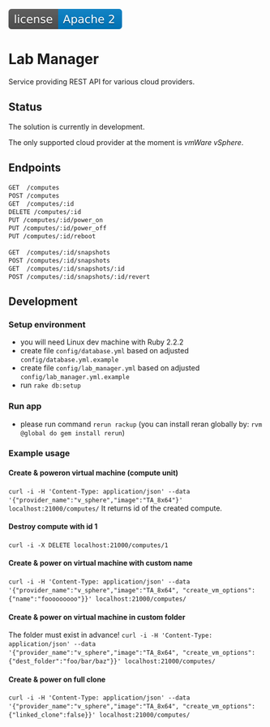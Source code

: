 [![License](license-apache-2.svg)](https://github.com/AVGTechnologies/lab_manager/blob/master/LICENSE)

# Lab Manager
Service providing REST API for various cloud providers.

## Status
The solution is currently in development.

The only supported cloud provider at the moment is _vmWare vSphere_.

## Endpoints
```
GET  /computes
POST /computes
GET  /computes/:id
DELETE /computes/:id
PUT /computes/:id/power_on
PUT /computes/:id/power_off
PUT /computes/:id/reboot

GET  /computes/:id/snapshots
POST /computes/:id/snapshots
GET  /computes/:id/snapshots/:id
POST /computes/:id/snapshots/:id/revert
```

## Development

### Setup environment
* you will need Linux dev machine with Ruby 2.2.2
* create file `config/database.yml` based on adjusted `config/database.yml.example`
* create file `config/lab_manager.yml` based on adjusted `config/lab_manager.yml.example`
* run `rake db:setup`

### Run app
* please run command `rerun rackup`
(you can install reran globally by: `rvm @global do gem install rerun`)

### Example usage
#### Create & poweron virtual machine (compute unit)
`curl -i -H 'Content-Type: application/json' --data '{"provider_name":"v_sphere","image":"TA_8x64"}' localhost:21000/computes/`
It returns id of the created compute.

#### Destroy compute with id 1
`curl -i -X DELETE localhost:21000/computes/1`

#### Create & power on virtual machine with custom name
`curl -i -H 'Content-Type: application/json' --data '{"provider_name":"v_sphere","image":"TA_8x64", "create_vm_options": {"name":"fooooooooo"}}' localhost:21000/computes/`

#### Create & power on virtual machine in custom folder
The folder must exist in advance!
`curl -i -H 'Content-Type: application/json' --data '{"provider_name":"v_sphere","image":"TA_8x64", "create_vm_options": {"dest_folder":"foo/bar/baz"}}' localhost:21000/computes/`

#### Create & power on full clone
`curl -i -H 'Content-Type: application/json' --data '{"provider_name":"v_sphere","image":"TA_8x64", "create_vm_options": {"linked_clone":false}}' localhost:21000/computes/`
